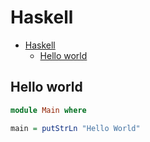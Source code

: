 # Haskell

<!--ts-->
* [Haskell](hasekll.md#haskell)
   * [Hello world](hasekll.md#hello-world)

<!-- Added by: runner, at: Wed Jul 14 12:40:11 UTC 2021 -->

<!--te-->

## Hello world
```haskell
module Main where

main = putStrLn "Hello World"
```
